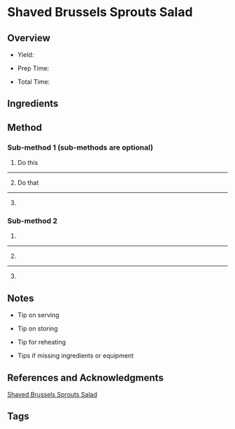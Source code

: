 # Shaved Brussels Sprouts Salad

## Overview

- Yield:

- Prep Time:

- Total Time:

## Ingredients



## Method

### Sub-method 1 (sub-methods are optional)

1. Do this
---
2. Do that
---
3.

### Sub-method 2

1.
---
2.
---
3.

## Notes

- Tip on serving

- Tip on storing

- Tip for reheating

- Tips if missing ingredients or equipment

## References and Acknowledgments

[Shaved Brussels Sprouts Salad](https://www.twopeasandtheirpod.com/shaved-brussels-sprouts-salad/)

## Tags


